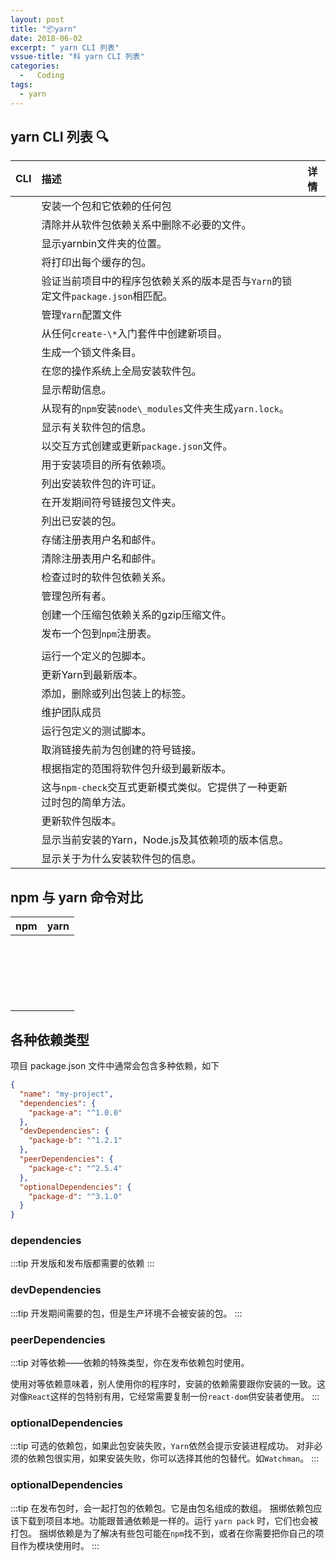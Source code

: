 ```yaml
---
layout: post
title: "📦yarn"
date: 2018-06-02
excerpt: " yarn CLI 列表"
vssue-title: "科 yarn CLI 列表"
categories:
  -   Coding
tags:
  - yarn
---
```



##  yarn CLI 列表  :mag: <Badge text ="search" type ="tip"/>




| CLI        | 描述           | 详情  |
| :------------- |:-------------| :-----:|
| **<tagLabel text ="yarn add" type ="yarn"/>**  | 安装一个包和它依赖的任何包 | [](https://cloud.tencent.com/developer/section/1477718) |
| **<tagLabel text ="yarn autoclean" type ="yarn"/>**  | 清除并从软件包依赖关系中删除不必要的文件。      |   [](https://cloud.tencent.com/developer/section/1477719) |
| **<tagLabel text ="yarn bin" type ="yarn"/>**  | 显示yarnbin文件夹的位置。 | [](https://cloud.tencent.com/developer/section/1477720) |
| **<tagLabel text ="yarn cache" type ="yarn"/>**  | 将打印出每个缓存的包。 | [](https://cloud.tencent.com/developer/section/1477721) |
| **<tagLabel text ="yarn check" type ="yarn"/>**  | 验证当前项目中的程序包依赖关系的版本是否与`Yarn`的锁定文件`package.json`相匹配。 | [](https://cloud.tencent.com/developer/section/1477722) |
| **<tagLabel text ="yarn config" type ="yarn"/>**  | 管理`Yarn`配置文件  | [](https://cloud.tencent.com/developer/section/1477723) |
| **<tagLabel text ="yarn create" type ="yarn"/>**  | 从任何`create-\*`入门套件中创建新项目。 | [](https://cloud.tencent.com/developer/section/1477724) |
| **<tagLabel text ="yarn generate-lock-entry" type ="yarn"/>**  | 生成一个锁文件条目。 | [](https://cloud.tencent.com/developer/section/1477725) |
| **<tagLabel text ="yarn global" type ="yarn"/>**  | 在您的操作系统上全局安装软件包。 | [](https://cloud.tencent.com/developer/section/1477726) |
| **<tagLabel text ="yarn help" type ="yarn"/>**  |显示帮助信息。  | [](https://cloud.tencent.com/developer/section/1477727) |
| **<tagLabel text ="yarn import" type ="yarn"/>**  | 从现有的`npm`安装`node\_modules`文件夹生成`yarn.lock`。 | [](https://cloud.tencent.com/developer/section/1477728) |
| **<tagLabel text ="yarn info" type ="yarn"/>**  | 显示有关软件包的信息。 | [](https://cloud.tencent.com/developer/section/1477729) |
| **<tagLabel text ="yarn init" type ="yarn"/>**  | 以交互方式创建或更新`package.json`文件。 | [](https://cloud.tencent.com/developer/section/1477730) |
| **<tagLabel text ="yarn install" type ="yarn"/>**  | 用于安装项目的所有依赖项。 | [](https://cloud.tencent.com/developer/section/1477731) |
| **<tagLabel text ="yarn licenses" type ="yarn"/>**  |列出安装软件包的许可证。  | [](https://cloud.tencent.com/developer/section/1477732) |
| **<tagLabel text ="yarn link" type ="yarn"/>**  | 在开发期间符号链接包文件夹。 | [](https://cloud.tencent.com/developer/section/1477733) |
| **<tagLabel text ="yarn list" type ="yarn"/>**  | 列出已安装的包。 | [](https://cloud.tencent.com/developer/section/1477734) |
| **<tagLabel text ="yarn login" type ="yarn"/>**  | 存储注册表用户名和邮件。 | [](https://cloud.tencent.com/developer/section/1477735) |
| **<tagLabel text ="yarn logout" type ="yarn"/>**  | 清除注册表用户名和邮件。 | [](https://cloud.tencent.com/developer/section/1477736) |
| **<tagLabel text ="yarn outdated" type ="yarn"/>**  | 检查过时的软件包依赖关系。 | [](https://cloud.tencent.com/developer/section/1477737) |
| **<tagLabel text ="yarn owner" type ="yarn"/>**  | 管理包所有者。 | [](https://cloud.tencent.com/developer/section/1477738) |
| **<tagLabel text ="yarn pack" type ="yarn"/>**  |创建一个压缩包依赖关系的gzip压缩文件。  | [](https://cloud.tencent.com/developer/section/1477739) |
| **<tagLabel text ="yarn publish" type ="yarn"/>**  |发布一个包到`npm`注册表。  | [](https://cloud.tencent.com/developer/section/1477740) |
| **<tagLabel text ="yarn remove" type ="yarn"/>**  |  | [](https://cloud.tencent.com/developer/section/1477741) |
| **<tagLabel text ="yarn run" type ="yarn"/>**  | 运行一个定义的包脚本。 | [](https://cloud.tencent.com/developer/section/1477742) |
| **<tagLabel text ="yarn self-update" type ="yarn"/>**  | 更新Yarn到最新版本。 | [](https://cloud.tencent.com/developer/section/1477743) |
| **<tagLabel text ="yarn tag" type ="yarn"/>**  | 添加，删除或列出包装上的标签。   | [](https://cloud.tencent.com/developer/section/1477744) |
| **<tagLabel text ="yarn team" type ="yarn"/>**  |维护团队成员| [](https://cloud.tencent.com/developer/section/1477745) |
| **<tagLabel text ="yarn test" type ="yarn"/>**  | 运行包定义的测试脚本。 | [](https://cloud.tencent.com/developer/section/1477746) |
| **<tagLabel text ="yarn unlink" type ="yarn"/>**  | 取消链接先前为包创建的符号链接。 | [](https://cloud.tencent.com/developer/section/1477747) |
| **<tagLabel text ="yarn upgrade" type ="yarn"/>**  | 根据指定的范围将软件包升级到最新版本。 | [](https://cloud.tencent.com/developer/section/1477748) |
| **<tagLabel text ="yarn upgrade-interactive" type ="yarn"/>**  | 这与`npm-check`交互式更新模式类似。它提供了一种更新过时包的简单方法。 | [](https://cloud.tencent.com/developer/section/1477749) |
| **<tagLabel text ="yarn version" type ="yarn"/>**  | 更新软件包版本。 | [](https://cloud.tencent.com/developer/section/1477750) |
| **<tagLabel text ="yarn versions" type ="yarn"/>**  | 显示当前安装的Yarn，Node.js及其依赖项的版本信息。 | [](https://cloud.tencent.com/developer/section/1477751) |
| **<tagLabel text ="yarn why" type ="yarn"/>**  | 显示关于为什么安装软件包的信息。 | [](https://cloud.tencent.com/developer/section/1477752) |


## npm 与 yarn 命令对比
 **npm** |		**yarn** |
| :------------- |:-------------|
 <tagLabel text ="npm install" type="error" /> |	<tagLabel text ="yarn install" type="yarn" /> |
 <tagLabel text ="(N/A)" type="error" /> |	<tagLabel text ="yarn install --flat" type="yarn" /> |
 <tagLabel text ="(N/A)" type="error" /> |	<tagLabel text ="yarn install --har" type="yarn" /> |
 <tagLabel text ="(N/A)" type="error" /> |	<tagLabel text ="yarn install --no-lockfile" type="yarn" /> |
 <tagLabel text ="(N/A)" type="error" /> |	<tagLabel text ="yarn install --pure-lockfile" type="yarn" /> |
 <tagLabel text ="npm install [package]" type="error" /> |	<tagLabel text ="(N/A)" type="yarn" /> |
 <tagLabel text ="npm install --save [package]" type="error" /> |	<tagLabel text ="yarn add [package]" type="yarn" /> |
 <tagLabel text ="npm install --save-dev [package]" type="error" /> |	<tagLabel text ="yarn add [package] [--dev/-D]" type="yarn" /> |
 <tagLabel text ="(N/A)" type="error" /> |	<tagLabel text ="yarn add [package] [--peer/-P] " type="yarn" /> |
 <tagLabel text ="npm install --save-optional [package]" type="error" /> |	<tagLabel text ="yarn add [package] [--optional/-O]" type="yarn" /> |
 <tagLabel text ="npm install --save-exact [package]" type="error" /> |<tagLabel text ="yarn add [package] [--exact/-E]" type="yarn" /> |
 <tagLabel text ="(N/A)" type="error" /> |	<tagLabel text ="yarn add [package] [--tilde/-T]" type="yarn" /> |
 <tagLabel text ="npm install --global [package]" type="error" /> |	<tagLabel text ="yarn global add [package]" type="yarn" /> |
 <tagLabel text ="npm rebuild" type="error" /> |	<tagLabel text ="yarn install --force" type="yarn" /> |
 <tagLabel text ="npm uninstall [package]	" type="error" /> |	<tagLabel text ="(N/A)" type="yarn" /> |
 <tagLabel text ="npm uninstall --save [package]" type="error" /> |	<tagLabel text ="yarn remove [package]" type="yarn" /> |
 <tagLabel text ="npm uninstall --save-dev [package]	" type="error" /> |<tagLabel text ="yarn remove [package]" type="yarn" /> |
 <tagLabel text ="npm uninstall --save-optional [package]" type="error" /> |	<tagLabel text ="yarn remove [package]" type="yarn" /> |
 <tagLabel text ="npm cache clean" type="error" /> |	<tagLabel text ="yarn cache clean" type="yarn" /> |
 <tagLabel text ="rm -rf node_modules && npm install" type="error" /> |	<tagLabel text ="yarn upgrade" type="yarn" /> |

## 各种依赖类型
项目 package.json 文件中通常会包含多种依赖，如下
```json
{
  "name": "my-project",
  "dependencies": {
    "package-a": "^1.0.0"
  },
  "devDependencies": {
    "package-b": "^1.2.1"
  },
  "peerDependencies": {
    "package-c": "^2.5.4"
  },
  "optionalDependencies": {
    "package-d": "^3.1.0"
  }
}
```
### dependencies <Badge text ="普通依赖" type ="tip"/>
:::tip
开发版和发布版都需要的依赖
:::

### devDependencies <Badge text ="开发依赖" type ="tip"/>
:::tip
开发期间需要的包，但是生产环境不会被安装的包。
:::

### peerDependencies <Badge text ="对等依赖，发布依赖包时用" type ="tip"/>
:::tip
对等依赖——依赖的特殊类型，你在发布依赖包时使用。

使用对等依赖意味着，别人使用你的程序时，安装的依赖需要跟你安装的一致。这对像`React`这样的包特别有用，它经常需要复制一份`react-dom`供安装者使用。
:::
### optionalDependencies <Badge text ="可选依赖" type ="tip"/>
:::tip
可选的依赖包，如果此包安装失败，`Yarn`依然会提示安装进程成功。 对非必须的依赖包很实用，如果安装失败，你可以选择其他的包替代。如`Watchman`。
:::
### optionalDependencies <Badge text ="要打包的依赖/捆绑依赖" type ="tip"/>
:::tip
在发布包时，会一起打包的依赖包。它是由包名组成的数组。 捆绑依赖包应该下载到项目本地。功能跟普通依赖是一样的。运行 `yarn pack` 时，它们也会被打包。 捆绑依赖是为了解决有些包可能在`npm`找不到，或者在你需要把你自己的项目作为模块使用时。
:::